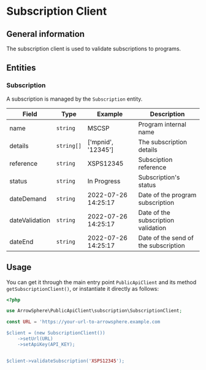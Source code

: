 # Subscription Client

## General information

The subscription client is used to validate subscriptions to programs.

## Entities

### Subscription

A subscription is managed by the `Subscription` entity.

| Field             | Type          | Example                | Description                                          |
|-------------------|---------------|------------------------|------------------------------------------------------|
| name              | `string`      | MSCSP                  | Program internal name                                |
| details           | `string[]`    | ['mpnid', '12345']     | The subscription details                             |
| reference         | `string`      | XSPS12345              | Subsciption reference                                |
| status            | `string`      | In Progress            | Subscription's status                                |
| dateDemand        | `string`      | 2022-07-26 14:25:17    | Date of the program subscription                     |
| dateValidation    | `string`      | 2022-07-26 14:25:17    | Date of the subscription validation                  |
| dateEnd           | `string`      | 2022-07-26 14:25:17    | Date of the send of the subscription                 |

## Usage

You can get it through the main entry point `PublicApiClient` and its method `getSubscriptionClient()`, or instantiate it directly as follows:

```php
<?php

use ArrowSphere\PublicApiClient\subscription\SubscriptionClient;

const URL = 'https://your-url-to-arrowsphere.example.com

$client = (new SubscriptionClient())
    ->setUrl(URL)
    ->setApiKey(API_KEY);


$client->validateSubscription('XSPS12345');
```
